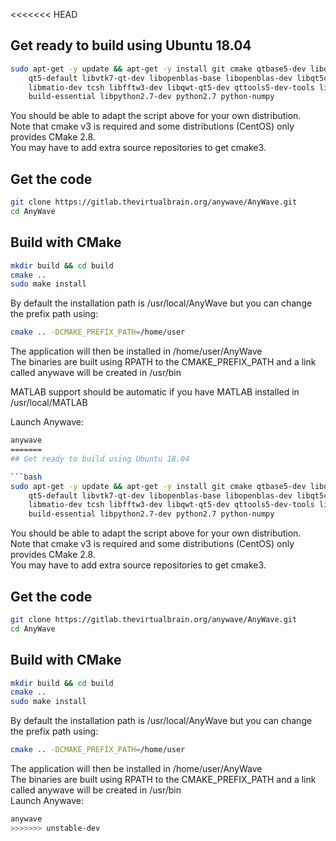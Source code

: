 <<<<<<< HEAD
## Get ready to build using Ubuntu 18.04

```bash
sudo apt-get -y update && apt-get -y install git cmake qtbase5-dev libqt5dbus5 
    qt5-default libvtk7-qt-dev libopenblas-base libopenblas-dev libqt5charts5-dev qtdeclaratives5-dev
    libmatio-dev tcsh libfftw3-dev libqwt-qt5-dev qttools5-dev-tools libqt5svg5-dev libxt-dev libhdf5-dev
    build-essential libpython2.7-dev python2.7 python-numpy
```
You should be able to adapt the script above for your own distribution.   
Note that cmake v3 is required and some distributions (CentOS) only provides CMake 2.8.   
You may have to add extra source repositories to get cmake3.

## Get the code
```bash
git clone https://gitlab.thevirtualbrain.org/anywave/AnyWave.git 
cd AnyWave
```
## Build with CMake
```bash
mkdir build && cd build
cmake ..
sudo make install
```

By default the installation path is /usr/local/AnyWave but you can change the prefix path using:   
```bash
cmake .. -DCMAKE_PREFIX_PATH=/home/user
```
The application will then be installed in /home/user/AnyWave   
The binaries are built using RPATH to the CMAKE_PREFIX_PATH and a link called anywave will be created in /usr/bin    

MATLAB support should be automatic if you have MATLAB installed in /usr/local/MATLAB   

Launch Anywave:
```bash
anywave
=======
## Get ready to build using Ubuntu 18.04

```bash
sudo apt-get -y update && apt-get -y install git cmake qtbase5-dev libqt5dbus5 
    qt5-default libvtk7-qt-dev libopenblas-base libopenblas-dev libqt5charts5-dev
    libmatio-dev tcsh libfftw3-dev libqwt-qt5-dev qttools5-dev-tools libqt5svg5-dev libxt-dev libhdf5-dev
    build-essential libpython2.7-dev python2.7 python-numpy
```
You should be able to adapt the script above for your own distribution.   
Note that cmake v3 is required and some distributions (CentOS) only provides CMake 2.8.   
You may have to add extra source repositories to get cmake3.

## Get the code
```bash
git clone https://gitlab.thevirtualbrain.org/anywave/AnyWave.git 
cd AnyWave
```
## Build with CMake
```bash
mkdir build && cd build
cmake ..
sudo make install
```

By default the installation path is /usr/local/AnyWave but you can change the prefix path using:   
```bash
cmake .. -DCMAKE_PREFIX_PATH=/home/user
```
The application will then be installed in /home/user/AnyWave   
The binaries are built using RPATH to the CMAKE_PREFIX_PATH and a link called anywave will be created in /usr/bin    
Launch Anywave:
```bash
anywave
>>>>>>> unstable-dev
```